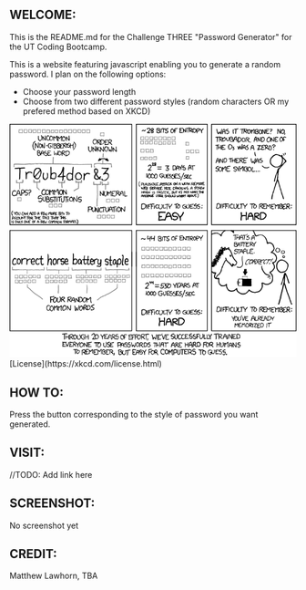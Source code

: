 ## WELCOME:
This is the README.md for the Challenge THREE "Password Generator" for the UT Coding Bootcamp.

This is a website featuring javascript enabling you to generate a random password.
I plan on the following options:

* Choose your password length
* Choose from two different password styles (random characters OR my prefered method based on XKCD)
<img src="./images/XKCD936.png" alt="A silly comic about passwords"/>
[License](https://xkcd.com/license.html)

## HOW TO:
Press the button corresponding to the style of password you want generated.

## VISIT:
//TODO: Add link here

## SCREENSHOT:
No screenshot yet

## CREDIT:
Matthew Lawhorn, TBA